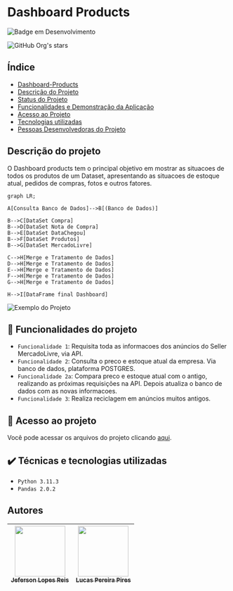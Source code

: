 # Dashboard Products

![Badge em Desenvolvimento](http://img.shields.io/static/v1?label=STATUS&message=EM%20DESENVOLVIMENTO&color=GREEN&style=for-the-badge)

![GitHub Org's stars](https://img.shields.io/github/stars/jef-loppes-reis?style=social)

## Índice

* [Dashboard-Products](#Título-e-Imagem-de-capa)
* [Descrição do Projeto](#descrição-do-projeto)
* [Status do Projeto](#status-do-Projeto)
* [Funcionalidades e Demonstração da Aplicação](#funcionalidades-e-demonstração-da-aplicação)
* [Acesso ao Projeto](#acesso-ao-projeto)
* [Tecnologias utilizadas](#tecnologias-utilizadas)
* [Pessoas Desenvolvedoras do Projeto](#pessoas-desenvolvedoras)

## Descrição do projeto
O Dashboard products tem o principal objetivo em mostrar as situacoes de todos os produtos de um Dataset, apresentando as situacoes de estoque atual, pedidos de compras, fotos e outros fatores.

```mermaid
graph LR;

A[Consulta Banco de Dados]-->B[(Banco de Dados)]

B-->C[DataSet Compra]
B-->D[DataSet Nota de Compra]
B-->E[DataSet DataChegou]
B-->F[DataSet Produtos]
B-->G[DataSet MercadoLivre]

C-->H[Merge e Tratamento de Dados]
D-->H[Merge e Tratamento de Dados]
E-->H[Merge e Tratamento de Dados]
F-->H[Merge e Tratamento de Dados]
G-->H[Merge e Tratamento de Dados]

H-->I[DataFrame final Dashboard]

```

![Exemplo do Projeto](./docs/Ex_Projeto.JPG)

## :hammer: Funcionalidades do projeto

- `Funcionalidade 1`: Requisita toda as informacoes dos anúncios do Seller MercadoLivre, via API.
- `Funcionalidade 2`: Consulta o preco e estoque atual da empresa. Via banco de dados, plataforma POSTGRES.
- `Funcionalidade 2a`: Compara preco e estoque atual com o antigo, realizando as próximas requisições na API. Depois atualiza o banco de dados com as novas informacoes.
- `Funcionalidade 3`: Realiza reciclagem em anúncios muitos antigos.

## 📁 Acesso ao projeto
Você pode acessar os arquivos do projeto clicando [aqui](https://github.com/E-commerce-Pecista/sales_operations).

## ✔️ Técnicas e tecnologias utilizadas

- ``Python 3.11.3``
- ``Pandas 2.0.2``

## Autores

| [<img src="https://avatars.githubusercontent.com/u/88293401?v=4" width=115><br><sub>Jeferson Lopes Reis</sub>](https://github.com/jef-loppes-reis) | [<img src="https://avatars.githubusercontent.com/u/62766923?v=4" width=115><br><sub>Lucas Pereira Pires</sub>](https://github.com/l-pires) |
| :---: | :---: |
